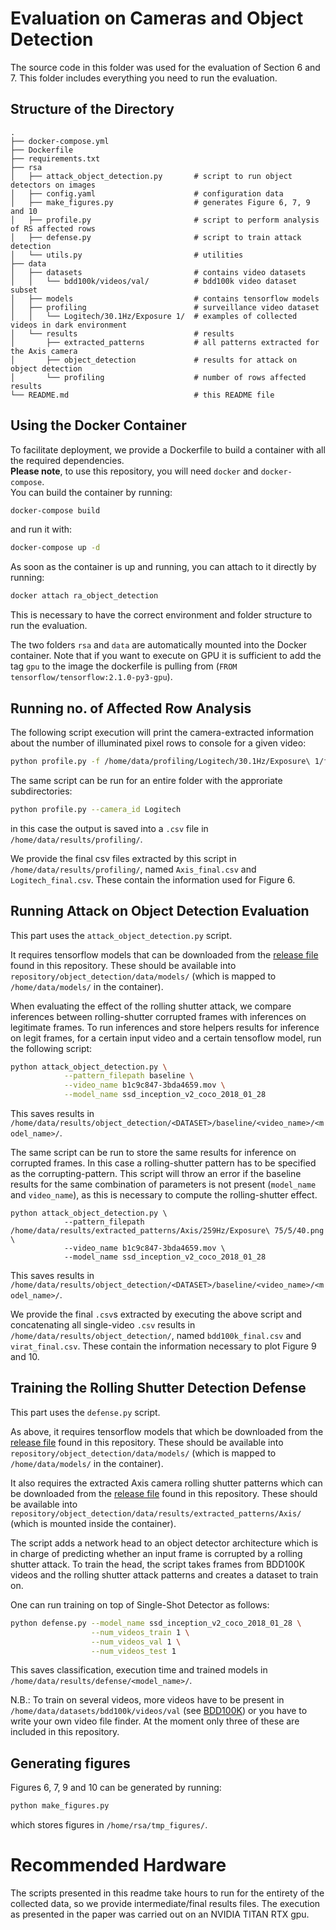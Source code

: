 # Evaluation on Cameras and Object Detection

The source code in this folder was used for the evaluation of Section 6 and 7.
This folder includes everything you need to run the evaluation.


## Structure of the Directory

```
.     
├── docker-compose.yml     
├── Dockerfile     
├── requirements.txt                                   
├── rsa                                                  
│   ├── attack_object_detection.py       # script to run object detectors on images
│   ├── config.yaml                      # configuration data
│   ├── make_figures.py                  # generates Figure 6, 7, 9 and 10
│   ├── profile.py                       # script to perform analysis of RS affected rows
│   ├── defense.py                       # script to train attack detection
│   └── utils.py                         # utilities
├── data                                 
│   ├── datasets                         # contains video datasets
│   │   └── bdd100k/videos/val/          # bdd100k video dataset subset
│   ├── models                           # contains tensorflow models
│   ├── profiling                        # surveillance video dataset
│   │   └── Logitech/30.1Hz/Exposure 1/  # examples of collected videos in dark environment
│   └── results                          # results
│       ├── extracted_patterns           # all patterns extracted for the Axis camera
│       ├── object_detection             # results for attack on object detection 
│       └── profiling                    # number of rows affected results
└── README.md                            # this README file
```

## Using the Docker Container

To facilitate deployment, we provide a Dockerfile to build a container with all the required dependencies.
<br>**Please note**, to use this repository, you will need `docker` and `docker-compose`.
<br>You can build the container by running:

```sh
docker-compose build
```
and run it with:

```sh
docker-compose up -d
```
As soon as the container is up and running, you can attach to it directly by running:
```sh
docker attach ra_object_detection
```
This is necessary to have the correct environment and folder structure to run the evaluation.

The two folders `rsa` and `data` are automatically mounted into the Docker container. 
Note that if you want to execute on GPU it is sufficient to add the tag `gpu` to the image
the dockerfile is pulling from (`FROM tensorflow/tensorflow:2.1.0-py3-gpu`).

## Running no. of Affected Row Analysis

The following script execution will print the camera-extracted information about
the number of illuminated pixel rows to console for a given video:
```sh
python profile.py -f /home/data/profiling/Logitech/30.1Hz/Exposure\ 1/freq_30.1_exp_1_dc_10.mkv
```

The same script can be run for an entire folder with the approriate subdirectories:
```sh
python profile.py --camera_id Logitech 
```
in this case the output is saved into a `.csv` file in `/home/data/results/profiling/`.

We provide the final csv files extracted by this script in `/home/data/results/profiling/`,
named `Axis_final.csv` and `Logitech_final.csv`. These contain the information 
used for Figure 6.

## Running Attack on Object Detection Evaluation

This part uses the `attack_object_detection.py` script.

It requires tensorflow models that can be downloaded from the [release file](https://github.com/ssloxford/they-see-me-rollin/releases/download/v1.0/models.zip) found in this
repository. These should be available into `repository/object_detection/data/models/` (which is mapped to
`/home/data/models/` in the container).

When evaluating the effect of the rolling shutter attack, we compare inferences between
rolling-shutter corrupted frames with inferences on legitimate frames.
To run inferences and store helpers results for inference on legit frames,
for a certain input video and a certain tensoflow model, run the following script:

```sh
python attack_object_detection.py \
            --pattern_filepath baseline \
            --video_name b1c9c847-3bda4659.mov \
            --model_name ssd_inception_v2_coco_2018_01_28
```
This saves results in `/home/data/results/object_detection/<DATASET>/baseline/<video_name>/<model_name>/`.

The same script can be run to store the same results for inference on corrupted frames. 
In this case a rolling-shutter pattern has to be specified as the corrupting-pattern.
This script will throw an error if the baseline results for the same combination of 
parameters is not present (`model_name` and `video_name`), as this is necessary to
compute the rolling-shutter effect.
```
python attack_object_detection.py \
            --pattern_filepath /home/data/results/extracted_patterns/Axis/259Hz/Exposure\ 75/5/40.png \
            --video_name b1c9c847-3bda4659.mov \
            --model_name ssd_inception_v2_coco_2018_01_28
```
This saves results in `/home/data/results/object_detection/<DATASET>/baseline/<video_name>/<model_name>/`.

We provide the final `.csv`s extracted by executing the above script and concatenating
all single-video `.csv` results in `/home/data/results/object_detection/`, named 
`bdd100k_final.csv` and `virat_final.csv`. These contain the information necessary to plot Figure 9 and 10.


## Training the Rolling Shutter Detection Defense

This part uses the `defense.py` script.

As above, it requires tensorflow models that which be downloaded from the [release file](https://github.com/ssloxford/they-see-me-rollin/releases/download/v1.0/models.zip) found in this
repository. These should be available into `repository/object_detection/data/models/` (which is mapped to
`/home/data/models/` in the container).

It also requires the extracted Axis camera rolling shutter patterns which can be downloaded from the [release file](https://github.com/ssloxford/they-see-me-rollin/releases/download/v1.0/Axis_patterns.zip) found in this
repository. These should be available into `repository/object_detection/data/results/extracted_patterns/Axis/` (which is mounted inside the container).

The script adds a network head to an object detector architecture which is in charge of predicting whether an input frame is corrupted by a rolling shutter attack.
To train the head, the script takes frames from BDD100K videos and the rolling shutter attack patterns and creates a dataset to train on. 

One can run training on top of Single-Shot Detector as follows:

```sh
python defense.py --model_name ssd_inception_v2_coco_2018_01_28 \
                  --num_videos_train 1 \
                  --num_videos_val 1 \
                  --num_videos_test 1
```
This saves classification, execution time and trained models in `/home/data/results/defense/<model_name>/`.

N.B.: To train on several videos, more videos have to be present in `/home/data/datasets/bdd100k/videos/val` (see [BDD100K](https://github.com/bdd100k/bdd100k)) or you have to write your own video file finder. At the moment only three of these are included in this repository.

## Generating figures

Figures 6, 7, 9 and 10 can be generated by running:
```sh
python make_figures.py
```
which stores figures in `/home/rsa/tmp_figures/`.

# Recommended Hardware

The scripts presented in this readme take hours to run
for the entirety of the collected data, so we provide intermediate/final results files.
The execution as presented in the paper was carried out on an NVIDIA TITAN RTX gpu.

